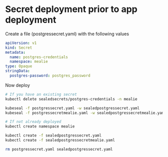 # Secret deployment prior to app deployment

Create a file (postgressecret.yaml) with the following values

```yaml
apiVersion: v1
kind: Secret
metadata:
  name: postgres-credentials
  namespace: mealie
type: Opaque
stringData:
  postgres-password: postgres_password
```

Now deploy

```bash
# If you have an existing secret
kubectl delete sealedsecrets/postgres-credentials -n mealie

kubeseal -f postgressecret.yaml -w sealedpostgressecret.yaml
kubeseal -f postgressecretmealie.yaml -w sealedpostgressecretmealie.yaml

# If not already deployed
kubectl create namespace mealie

kubectl create -f sealedpostgressecret.yaml
kubectl create -f sealedpostgressecretmealie.yaml

rm postgressecret.yaml sealedpostgressecret.yaml
```
